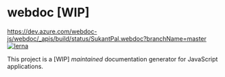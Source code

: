# webdoc [WIP]

https://dev.azure.com/webdoc-js/webdoc/_apis/build/status/SukantPal.webdoc?branchName=master
[![lerna](https://img.shields.io/badge/maintained%20with-lerna-cc00ff.svg)](https://lerna.js.org/)

This project is a [WIP] _maintained_ documentation generator for JavaScript applications.
